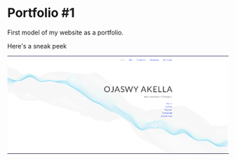 # Portfolio #1
First model of my website as a portfolio.

Here's a sneak peek

![](https://github.com/Ojaswy/Ojaswy.github.io/blob/master/website1/portfolio1.PNG)
